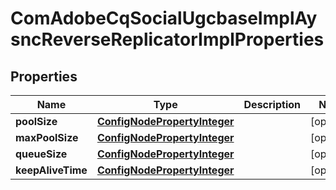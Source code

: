 

# ComAdobeCqSocialUgcbaseImplAysncReverseReplicatorImplProperties

## Properties

Name | Type | Description | Notes
------------ | ------------- | ------------- | -------------
**poolSize** | [**ConfigNodePropertyInteger**](ConfigNodePropertyInteger.md) |  |  [optional]
**maxPoolSize** | [**ConfigNodePropertyInteger**](ConfigNodePropertyInteger.md) |  |  [optional]
**queueSize** | [**ConfigNodePropertyInteger**](ConfigNodePropertyInteger.md) |  |  [optional]
**keepAliveTime** | [**ConfigNodePropertyInteger**](ConfigNodePropertyInteger.md) |  |  [optional]



